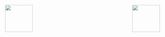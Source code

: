 <img align="left" src="https://i.gifer.com/6ku.gif" width="90">
<img align="right" src="https://i.gifer.com/6ku.gif" width="90">
